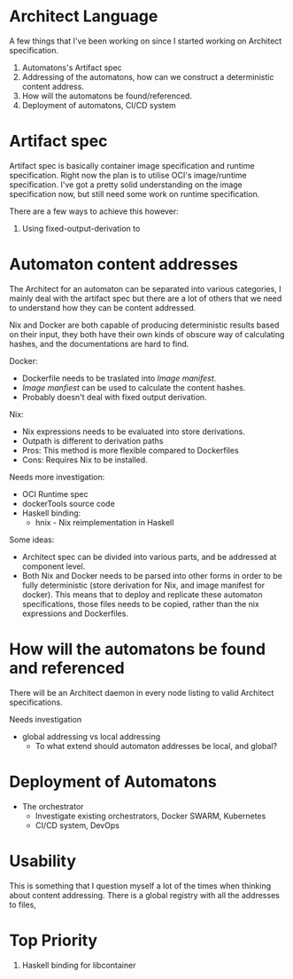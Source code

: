 # Architect Language

A few things that I've been working on since I started working on Architect specification.
1. Automatons's Artifact spec
2. Addressing of the automatons, how can we construct a deterministic content address.
3. How will the automatons be found/referenced.
4. Deployment of automatons, CI/CD system

# Artifact spec
Artifact spec is basically container image specification and runtime specification.
Right now the plan is to utilise OCI's image/runtime specification. I've got a pretty solid understanding on the image specification now, but still need some work on runtime specification.

There are a few ways to achieve this however:
1. Using fixed-output-derivation to

# Automaton content addresses
The Architect for an automaton can be separated into various categories, I mainly deal with the artifact spec but there are a lot of others that we need to understand how they can be content addressed.

Nix and Docker are both capable of producing deterministic results based on their input, they both have their own kinds of obscure way of calculating hashes, and the documentations are hard to find.

Docker:
  - Dockerfile needs to be traslated into *Image manifest*.
  - *Image manfiest* can be used to calculate the content hashes.
  - Probably doesn't deal with fixed output derivation.

Nix:
  - Nix expressions needs to be evaluated into store derivations.
  - Outpath is different to derivation paths
  - Pros: This method is more flexible compared to Dockerfiles
  - Cons: Requires Nix to be installed.

Needs more investigation:
  - OCI Runtime spec
  - dockerTools source code
  - Haskell binding:
    - hnix - Nix reimplementation in Haskell

Some ideas:
  - Architect spec can be divided into various parts, and be addressed at component level.
  - Both Nix and Docker needs to be parsed into other forms in order to be fully deterministic (store derivation for Nix, and image manifest for docker). This means that to deploy and replicate these automaton specifications, those files needs to be copied, rather than the nix expressions and Dockerfiles.

# How will the automatons be found and referenced
There will be an Architect daemon in every node listing to valid Architect specifications.

Needs investigation
- global addressing vs local addressing
  - To what extend should automaton addresses be local, and global?

# Deployment of Automatons
- The orchestrator
  - Investigate existing orchestrators, Docker SWARM, Kubernetes
  - CI/CD system, DevOps


# Usability
This is something that I question myself a lot of the times when thinking about content addressing.
There is a global registry with all the addresses to files,


# Top Priority
1. Haskell binding for libcontainer
